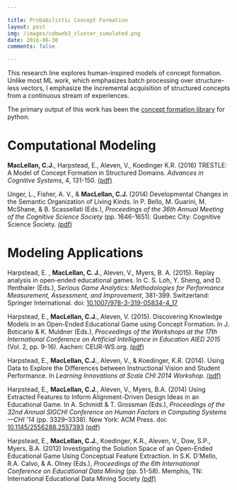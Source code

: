 ```yaml
---

title: Probabilistic Concept Formation
layout: post
img: /images/cobweb3_cluster_simulated.png
date: 2016-06-30
comments: false

---
```


This research line explores human-inspired models of concept formation. Unlike most ML work, which emphasizes batch processing over structure-less vectors, I emphasize the incremental acquisition of structured concepts from a continuous stream of experiences. 

The primary output of this work has been the [concept formation
library](https://github.com/cmaclell/concept_formation) for python. 

# Computational Modeling

**MacLellan, C.J.**, Harpstead, E., Aleven, V., Koedinger K.R. (2016) TRESTLE:
A Model of Concept Formation in Structured Domains. _Advances in Cognitive
Systems_, 4, 131-150. [(pdf)][2]

Unger, L., Fisher, A. V., & **MacLellan, C.J.** (2014) Developmental Changes in
the Semantic Organization of Living Kinds. In P. Bello, M. Guarini, M. McShane,
& B. Scassellati (Eds.), _Proceedings of the 36th Annual Meeting of the
Cognitive Science Society_ (pp. 1646-1651). Quebec City: Cognitive Science
Society. [(pdf)][86]

# Modeling Applications

Harpstead, E. , **MacLellan, C. J.**, Aleven, V., Myers, B. A. (2015). Replay
analysis in open-ended educational games. In C. S. Loh, Y. Sheng, and D.
Ifenthaler (Eds.), _Serious Game Analytics: Methodologies for Performance
Measurement, Assessment, and Improvement_, 381-399. Switzerland: Springer
International. doi: [10.1007/978-3-319-05834-4_17][94]

Harpstead, E., **MacLellan, C.J.**, Aleven, V. (2015). Discovering Knowledge
Models in an Open-Ended Educational Game using Concept Formation. In J.
Boticario & K. Muldner (Eds.), _Proceedings of the Workshops at the 17th
International Conference on Artificial Intelligence in Education AIED 2015_
(Vol. 2, pp. 9-16). Aachen: CEUR-WS.org. [(pdf)][99]

Harpstead, E., **MacLellan, C.J.**, Aleven, V., & Koedinger, K.R. (2014). Using
Data to Explore the Differences between Instructional Vision and Student
Performance. In _Learning Innovations at Scale CHI 2014 Workshop_. [(pdf)][103]

Harpstead, E., **MacLellan, C.J.**, Aleven, V., Myers, B.A. (2014) Using
Extracted Features to Inform Alignment-Driven Design Ideas in an Educational
Game. In A. Schmidt & T. Grossman (Eds.), _Proceedings of the 32nd Annual
SIGCHI Conference on Human Factors in Computing Systems—CHI '14_ (pp.
3329–3338). New York: ACM Press. doi: [10.1145/2556288.2557393][83] [(pdf)][84]

Harpstead, E., **MacLellan, C.J.**, Koedinger, K.R., Aleven, V., Dow, S.P.,
Myers, B.A. (2013) Investigating the Solution Space of an Open-Ended
Educational Game Using Conceptual Feature Extraction. In S.K. D'Mello, R.A.
Calvo, & A. Olney (Eds.), _Proceedings of the 6th International Conference on
Educational Data Mining_ (pp. 51-58). Memphis, TN: International Educational
Data Mining Society [(pdf)][87]

[2]: /media/publications/MacLellan-2016-Trestle-ACS-Journal.pdf
[94]: https://dx.doi.org/10.1007/978-3-319-05834-4_17
[99]: /media/publications/iseole_pap2.pdf
[103]: /media/publications/harpstead2-2014.pdf
[83]: https://dx.doi.org/10.1145/2556288.2557393
[84]: /media/publications/harpstead-2014.pdf
[86]: /media/publications/unger-2014.pdf
[87]: /media/publications/harpstead-2013.pdf
